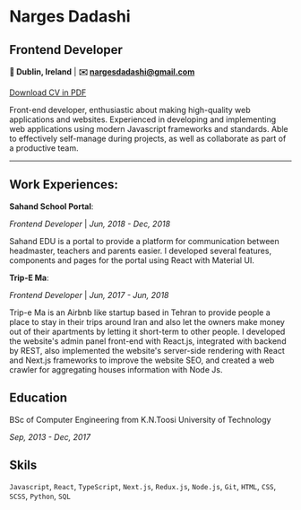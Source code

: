 # Narges Dadashi

## Frontend Developer

**📍 Dublin, Ireland** | **✉️ [nargesdadashi@gmail.com](mailto:/nargesdadashi@gmail.com)**

[Download CV in PDF](https://raw.githubusercontent.com/nargesdadashi/nargesdadashi/main/resume/narges-dadshi-resume.pdf)

Front-end developer, enthusiastic about making high-quality web applications and websites. Experienced in developing and implementing web applications using modern Javascript frameworks and standards. Able to effectively self-manage during projects, as well as collaborate as part of a productive team.

---

## Work Experiences:

**Sahand School Portal**:

_Frontend Developer_ | _Jun, 2018 - Dec, 2018_

Sahand EDU is a portal to provide a platform for communication between headmaster, teachers and parents easier. I developed several features, components and pages for the portal using React with Material UI.

**Trip-E Ma**:

_Frontend Developer_ | _Jun, 2017 - Jun, 2018_

Trip-e Ma is an Airbnb like startup based in Tehran to provide people a place to stay in their trips around Iran and also let the owners make money out of their apartments by letting it short-term to other people. I developed the website's admin panel front-end with React.js, integrated with backend by REST, also implemented the website's server-side rendering with React and Next.js frameworks to improve the website SEO, and created a web crawler for aggregating houses information with Node Js.

## Education

BSc of Computer Engineering from K.N.Toosi University of Technology

_Sep, 2013 - Dec, 2017_

## Skils

`Javascript`, `React`, `TypeScript`, `Next.js`, `Redux.js`, `Node.js`, `Git`, `HTML`, `CSS`, `SCSS`, `Python`, `SQL`
